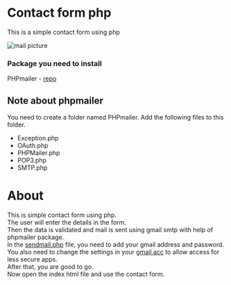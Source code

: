 # Contact form php
This is a simple contact form using php<br>

![mail picture](https://images.unsplash.com/photo-1557200134-90327ee9fafa?ixid=MXwxMjA3fDB8MHxzZWFyY2h8MTR8fGdtYWlsfGVufDB8fDB8&ixlib=rb-1.2.1&auto=format&fit=crop&w=500&q=60)

### Package you need to install
PHPmailer -  [repo](https://github.com/PHPMailer/PHPMailer)

## Note about phpmailer
You need to create a folder named PHPmailer.
Add the following files to this folder.
- Exception.php
- OAuth.php
- PHPMailer.php
- POP3.php
- SMTP.php

# About
This is simple contact form using php.<br>
The user will enter the details in the form.<br>
Then the data is validated and mail is sent using gmail smtp with help of phpmailer package.<br>
In the [sendmail.php](https://github.com/Goutham-codes/contact-form-php/blob/master/sendmail.php) file, you need to add your gmail address and password.<br>
You also need to change the settings in your [gmail acc](https://accounts.google.com) to allow access for less secure apps.<br>
After that, you are good to go.<br>
Now open the index html file and use the contact form.
